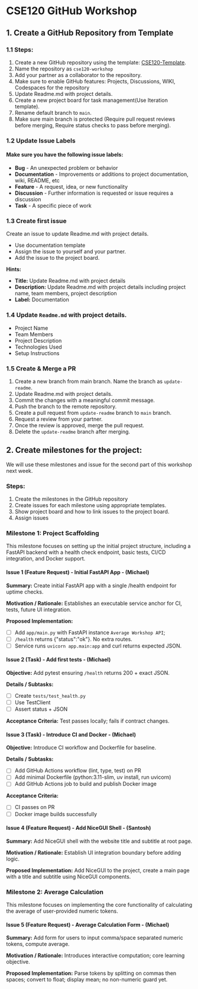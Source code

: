 # CSE120 GitHub Workshop

## 1. Create a GitHub Repository from Template

### 1.1 Steps:
1. Create a new GitHub repository using the template: [CSE120-Template](https://github.com/cse120-ucm/template).
2. Name the repository as `cse120-workshop`
3. Add your partner as a collaborator to the repository.
4. Make sure to enable GitHub features: Projects, Discussions, WIKI, Codespaces for the repository
5. Update Readme.md with project details.
6. Create a new project board for task management(Use Iteration template).
7. Rename default branch to `main`.
8. Make sure main branch is protected (Require pull request reviews before merging, Require status checks to pass before merging).

### 1.2 Update Issue Labels

#### Make sure you have the following issue labels:

- **Bug** - An unexpected problem or behavior
- **Documentation** - Improvements or additions to project documentation, wiki, README, etc
- **Feature** - A request, idea, or new functionality
- **Discussion** - Further information is requested or issue requires a discussion
- **Task** - A specific piece of work

### 1.3 Create first issue

Create an issue to update Readme.md with project details.

- Use documentation template
- Assign the issue to yourself and your partner.
- Add the issue to the project board.

**Hints:**

- **Title:** Update Readme.md with project details
- **Description:** Update Readme.md with project details including project name, team members, project description
- **Label:** Documentation

### 1.4 Update `Readme.md` with project details.

- Project Name
- Team Members
- Project Description
- Technologies Used
- Setup Instructions

### 1.5 Create & Merge a PR

1. Create a new branch from main branch. Name the branch as `update-readme`.
2. Update Readme.md with project details.
3. Commit the changes with a meaningful commit message.
4. Push the branch to the remote repository.
5. Create a pull request from `update-readme` branch to `main` branch.
6. Request a review from your partner.
7. Once the review is approved, merge the pull request.
8. Delete the `update-readme` branch after merging.

## 2. Create milestones for the project:

We will use these milestones and issue for the second part of this workshop next week.

### Steps:
1. Create the milestones in the GitHub repository
2. Create issues for each milestone using appropriate templates.
3. Show project board and how to link issues to the project board.
4. Assign issues

### Milestone 1: Project Scaffolding

This milestone focuses on setting up the initial project structure, including a FastAPI backend with a health check endpoint, basic tests, CI/CD integration, and Docker support.

#### Issue 1 (Feature Request) - Initial FastAPI App - (Michael)
**Summary:** Create initial FastAPI app with a single /health endpoint for uptime checks.

**Motivation / Rationale:** Establishes an executable service anchor for CI, tests, future UI integration.

**Proposed Implementation:** 
- [ ] Add `app/main.py` with FastAPI instance `Average Workshop API`; 
- [ ] `/health` returns {"status":"ok"}. No extra routes.
- [ ] Service runs `uvicorn app.main:app` and curl returns expected JSON.

#### Issue 2 (Task) - Add first tests - (Michael)

**Objective:** Add pytest ensuring `/health` returns 200 + exact JSON.

**Details / Subtasks:**
- [ ] Create `tests/test_health.py`
- [ ] Use TestClient
- [ ] Assert status + JSON

**Acceptance Criteria:** Test passes locally; fails if contract changes.

#### Issue 3 (Task) - Introduce CI and Docker - (Michael)

**Objective:** Introduce CI workflow and Dockerfile for baseline.

**Details / Subtasks:**
- [ ] Add GitHub Actions workflow (lint, type, test) on PR
- [ ] Add minimal Dockerfile (python:3.11-slim, uv install, run uvicorn)
- [ ] Add GitHub Actions job to build and publish Docker image

**Acceptance Criteria:** 
- [ ] CI passes on PR
- [ ] Docker image builds successfully

#### Issue 4 (Feature Request) - Add NiceGUI Shell - (Santosh)

**Summary:** Add NiceGUI shell with the website title and subtitle at root page.

**Motivation / Rationale:** Establish UI integration boundary before adding logic.

**Proposed Implementation:** Add NiceGUI to the project, create a main page with a title and subtitle using NiceGUI components.

### Milestone 2: Average Calculation

This milestone focuses on implementing the core functionality of calculating the average of user-provided numeric tokens.

#### Issue 5 (Feature Request) - Average Calculation Form - (Michael)

**Summary:** Add form for users to input comma/space separated numeric tokens, compute average.

**Motivation / Rationale:** Introduces interactive computation; core learning objective.

**Proposed Implementation:** Parse tokens by splitting on commas then spaces; convert to float; display mean; no non-numeric guard yet.

